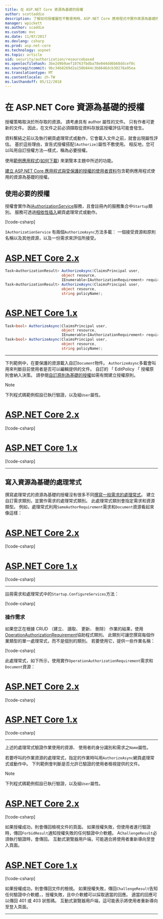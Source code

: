 ```yaml
---
title: 在 ASP.NET Core 資源為基礎的授權
author: scottaddie
description: 了解如何授權屬性不敷使用時，ASP.NET Core 應用程式中實作資源為基礎的授權。
manager: wpickett
ms.author: scaddie
ms.custom: mvc
ms.date: 11/07/2017
ms.devlang: csharp
ms.prod: asp.net-core
ms.technology: aspnet
ms.topic: article
uid: security/authorization/resourcebased
ms.openlocfilehash: 3be2d9b9aef18763fbdba78e044dd6b68ddcef0c
ms.sourcegitcommit: 9bc34b8269d2a150b844c3b8646dcb30278a95ea
ms.translationtype: MT
ms.contentlocale: zh-TW
ms.lasthandoff: 05/12/2018
---
```

# <a name="resource-based-authorization-in-aspnet-core"></a>在 ASP.NET Core 資源為基礎的授權

授權策略取決於所存取的資源。 請考慮具有 author 屬性的文件。 只有作者可更新的文件。 因此，在文件之前必須擷取從資料存放區授權評估可能會發生。

資料繫結之前以及執行網頁處理常式或動作，它會載入文件之前，就會出現屬性評估。 基於這些理由，宣告式授權搭配`[Authorize]`屬性不敷使用。 相反地，您可以叫用自訂授權方法&mdash;樣式，稱為必要授權。

使用[範例應用程式](https://github.com/aspnet/Docs/tree/master/aspnetcore/security/authorization/resourcebased/samples)([如何下載](xref:tutorials/index#how-to-download-a-sample)) 來瀏覽本主題中所述的功能。

[建立 ASP.NET Core 應用程式與受保護的授權的使用者資料](xref:security/authorization/secure-data)包含範例應用程式使用的資源為基礎的授權。

## <a name="use-imperative-authorization"></a>使用必要的授權

授權會實作為[IAuthorizationService](/dotnet/api/microsoft.aspnetcore.authorization.iauthorizationservice)服務，且會註冊內的服務集合中`Startup`類別。 服務可透過[相依性插入](xref:fundamentals/dependency-injection#fundamentals-dependency-injection)網頁處理常式或動作。

[!code-csharp[](resourcebased/samples/ResourceBasedAuthApp2/Controllers/DocumentController.cs?name=snippet_IAuthServiceDI&highlight=6)]

`IAuthorizationService` 有兩個`AuthorizeAsync`方法多載： 一個接受資源和原則名稱以及其他資源，以及一份需求來評估所接受。

# <a name="aspnet-core-2xtabaspnetcore2x"></a>[ASP.NET Core 2.x](#tab/aspnetcore2x)

```csharp
Task<AuthorizationResult> AuthorizeAsync(ClaimsPrincipal user,
                          object resource,
                          IEnumerable<IAuthorizationRequirement> requirements);
Task<AuthorizationResult> AuthorizeAsync(ClaimsPrincipal user,
                          object resource,
                          string policyName);
```

# <a name="aspnet-core-1xtabaspnetcore1x"></a>[ASP.NET Core 1.x](#tab/aspnetcore1x)

```csharp
Task<bool> AuthorizeAsync(ClaimsPrincipal user,
                          object resource,
                          IEnumerable<IAuthorizationRequirement> requirements);
Task<bool> AuthorizeAsync(ClaimsPrincipal user,
                          object resource,
                          string policyName);
```

---

<a name="security-authorization-resource-based-imperative"></a>

下列範例中，在要保護的資源載入自訂`Document`物件。 `AuthorizeAsync`多載會叫用來判斷目前使用者是否可以編輯提供的文件。 自訂的 「 EditPolicy 「 授權原則會納入決策。 請參閱[自訂原則為基礎的授權](xref:security/authorization/policies)如需有關建立授權原則。

> [!NOTE]
> 下列程式碼範例假設已執行驗證，以及組`User`屬性。

# <a name="aspnet-core-2xtabaspnetcore2x"></a>[ASP.NET Core 2.x](#tab/aspnetcore2x/)

[!code-csharp[](resourcebased/samples/ResourceBasedAuthApp2/Pages/Document/Edit.cshtml.cs?name=snippet_DocumentEditHandler)]

# <a name="aspnet-core-1xtabaspnetcore1x"></a>[ASP.NET Core 1.x](#tab/aspnetcore1x/)

[!code-csharp[](resourcebased/samples/ResourceBasedAuthApp1/Controllers/DocumentController.cs?name=snippet_DocumentEditAction)]

---

## <a name="write-a-resource-based-handler"></a>寫入資源為基礎的處理常式

撰寫處理常式的資源為基礎的授權沒有很多不同[撰寫一般需求的處理常式](xref:security/authorization/policies#security-authorization-policies-based-authorization-handler)。 建立自訂需求類別，並實作需求的處理常式類別。 此處理常式類別會指定需求和資源類型。 例如，處理常式利用`SameAuthorRequirement`需求和`Document`資源看起來像這樣：

# <a name="aspnet-core-2xtabaspnetcore2x"></a>[ASP.NET Core 2.x](#tab/aspnetcore2x/)

[!code-csharp[](resourcebased/samples/ResourceBasedAuthApp2/Services/DocumentAuthorizationHandler.cs?name=snippet_HandlerAndRequirement)]

# <a name="aspnet-core-1xtabaspnetcore1x"></a>[ASP.NET Core 1.x](#tab/aspnetcore1x/)

[!code-csharp[](resourcebased/samples/ResourceBasedAuthApp1/Services/DocumentAuthorizationHandler.cs?name=snippet_HandlerAndRequirement)]

---

註冊需求和處理常式中的`Startup.ConfigureServices`方法：

[!code-csharp[](resourcebased/samples/ResourceBasedAuthApp2/Startup.cs?name=snippet_ConfigureServicesSample&highlight=3-7,9)]

### <a name="operational-requirements"></a>操作需求

如果您正在根據 CRUD （建立、 讀取、 更新、 刪除） 作業的結果，使用[OperationAuthorizationRequirement](/dotnet/api/microsoft.aspnetcore.authorization.infrastructure.operationauthorizationrequirement)協助程式類別。 此類別可讓您撰寫每個作業類型的單一處理常式，而不是個別的類別。 若要使用它，提供一些作業名稱：

[!code-csharp[](resourcebased/samples/ResourceBasedAuthApp2/Services/DocumentAuthorizationCrudHandler.cs?name=snippet_OperationsClass)]

此處理常式，如下所示，使用實作`OperationAuthorizationRequirement`需求和`Document`資源：

# <a name="aspnet-core-2xtabaspnetcore2x"></a>[ASP.NET Core 2.x](#tab/aspnetcore2x/)

[!code-csharp[](resourcebased/samples/ResourceBasedAuthApp2/Services/DocumentAuthorizationCrudHandler.cs?name=snippet_Handler)]

# <a name="aspnet-core-1xtabaspnetcore1x"></a>[ASP.NET Core 1.x](#tab/aspnetcore1x/)

[!code-csharp[](resourcebased/samples/ResourceBasedAuthApp1/Services/DocumentAuthorizationCrudHandler.cs?name=snippet_Handler)]

---

上述的處理常式驗證作業使用的資源、 使用者的身分識別和需求之`Name`屬性。

若要呼叫的作業資源的處理常式，指定的作業時叫用`AuthorizeAsync`網頁處理常式或動作中。 下列範例會判斷是否允許已驗證的使用者檢視提供的文件。

> [!NOTE]
> 下列程式碼範例假設已執行驗證，以及組`User`屬性。

# <a name="aspnet-core-2xtabaspnetcore2x"></a>[ASP.NET Core 2.x](#tab/aspnetcore2x/)

[!code-csharp[](resourcebased/samples/ResourceBasedAuthApp2/Pages/Document/View.cshtml.cs?name=snippet_DocumentViewHandler&highlight=10-11)]

如果授權成功，則會傳回檢視文件的頁面。 如果授權失敗，但使用者進行驗證時，傳回`ForbidResult`通知授權失敗的任何驗證中介軟體。 A`ChallengeResult`必須執行驗證時，會傳回。 互動式瀏覽器用戶端，可能適合將使用者重新導向至登入頁面。

# <a name="aspnet-core-1xtabaspnetcore1x"></a>[ASP.NET Core 1.x](#tab/aspnetcore1x/)

[!code-csharp[](resourcebased/samples/ResourceBasedAuthApp1/Controllers/DocumentController.cs?name=snippet_DocumentViewAction&highlight=11-12)]

如果授權成功，則會傳回文件的檢視。 如果授權失敗，傳回`ChallengeResult`告知任何驗證中介軟體，，授權失敗，且中介軟體可以採取適當的回應。 適當的回應可以傳回 401 或 403 狀態碼。 互動式瀏覽器用戶端，這可能表示將使用者重新導向至登入頁面。

---
